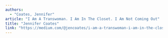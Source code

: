 ```yaml
---
authors:
  - "Coates, Jennifer"
article: "I Am A Transwoman. I Am In The Closet. I Am Not Coming Out"
title: "Jennifer Coates"
link: "https://medium.com/@jencoates/i-am-a-transwoman-i-am-in-the-closet-i-am-not-coming-out-4c2dd1907e42"
---
```

